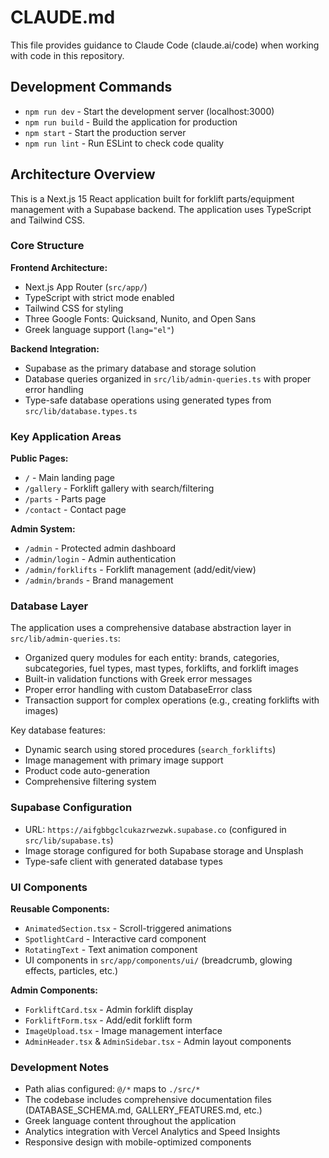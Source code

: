 # CLAUDE.md

This file provides guidance to Claude Code (claude.ai/code) when working with code in this repository.

## Development Commands

- `npm run dev` - Start the development server (localhost:3000)
- `npm run build` - Build the application for production
- `npm start` - Start the production server
- `npm run lint` - Run ESLint to check code quality

## Architecture Overview

This is a Next.js 15 React application built for forklift parts/equipment management with a Supabase backend. The application uses TypeScript and Tailwind CSS.

### Core Structure

**Frontend Architecture:**
- Next.js App Router (`src/app/`)
- TypeScript with strict mode enabled
- Tailwind CSS for styling
- Three Google Fonts: Quicksand, Nunito, and Open Sans
- Greek language support (`lang="el"`)

**Backend Integration:**
- Supabase as the primary database and storage solution
- Database queries organized in `src/lib/admin-queries.ts` with proper error handling
- Type-safe database operations using generated types from `src/lib/database.types.ts`

### Key Application Areas

**Public Pages:**
- `/` - Main landing page
- `/gallery` - Forklift gallery with search/filtering
- `/parts` - Parts page
- `/contact` - Contact page

**Admin System:**
- `/admin` - Protected admin dashboard
- `/admin/login` - Admin authentication
- `/admin/forklifts` - Forklift management (add/edit/view)
- `/admin/brands` - Brand management

### Database Layer

The application uses a comprehensive database abstraction layer in `src/lib/admin-queries.ts`:
- Organized query modules for each entity: brands, categories, subcategories, fuel types, mast types, forklifts, and forklift images
- Built-in validation functions with Greek error messages
- Proper error handling with custom DatabaseError class
- Transaction support for complex operations (e.g., creating forklifts with images)

Key database features:
- Dynamic search using stored procedures (`search_forklifts`)
- Image management with primary image support
- Product code auto-generation
- Comprehensive filtering system

### Supabase Configuration

- URL: `https://aifgbbgclcukazrwezwk.supabase.co` (configured in `src/lib/supabase.ts`)
- Image storage configured for both Supabase storage and Unsplash
- Type-safe client with generated database types

### UI Components

**Reusable Components:**
- `AnimatedSection.tsx` - Scroll-triggered animations
- `SpotlightCard` - Interactive card component
- `RotatingText` - Text animation component
- UI components in `src/app/components/ui/` (breadcrumb, glowing effects, particles, etc.)

**Admin Components:**
- `ForkliftCard.tsx` - Admin forklift display
- `ForkliftForm.tsx` - Add/edit forklift form
- `ImageUpload.tsx` - Image management interface
- `AdminHeader.tsx` & `AdminSidebar.tsx` - Admin layout components

### Development Notes

- Path alias configured: `@/*` maps to `./src/*`
- The codebase includes comprehensive documentation files (DATABASE_SCHEMA.md, GALLERY_FEATURES.md, etc.)
- Greek language content throughout the application
- Analytics integration with Vercel Analytics and Speed Insights
- Responsive design with mobile-optimized components